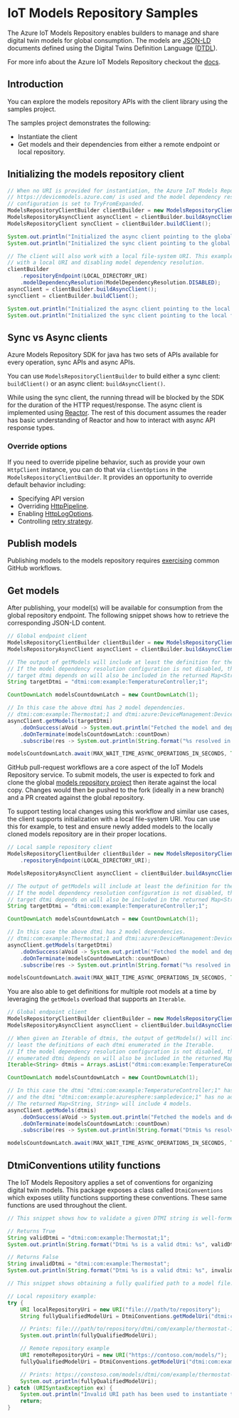 # IoT Models Repository Samples

The Azure IoT Models Repository enables builders to manage and share digital twin models for global consumption. The models are [JSON-LD][json_ld_reference] documents defined using the Digital Twins Definition Language ([DTDL][dtdlv2_reference]).

For more info about the Azure IoT Models Repository checkout the [docs][modelsrepository_msdocs].

## Introduction

You can explore the models repository APIs with the client library using the samples project.

The samples project demonstrates the following:

- Instantiate the client
- Get models and their dependencies from either a remote endpoint or local repository.

## Initializing the models repository client

```java
// When no URI is provided for instantiation, the Azure IoT Models Repository global endpoint
// https://devicemodels.azure.com/ is used and the model dependency resolution
// configuration is set to TryFromExpanded.
ModelsRepositoryClientBuilder clientBuilder = new ModelsRepositoryClientBuilder();
ModelsRepositoryAsyncClient asyncClient = clientBuilder.buildAsyncClient();
ModelsRepositoryClient syncClient = clientBuilder.buildClient();

System.out.println("Initialized the async client pointing to the global endpoint" + asyncClient.getRepositoryUri().toString());
System.out.println("Initialized the sync client pointing to the global endpoint" + syncClient.getRepositoryUri().toString());
```

```java
// The client will also work with a local file-system URI. This example shows initialization
// with a local URI and disabling model dependency resolution.
clientBuilder
    .repositoryEndpoint(LOCAL_DIRECTORY_URI)
    .modelDependencyResolution(ModelDependencyResolution.DISABLED);
asyncClient = clientBuilder.buildAsyncClient();
syncClient = clientBuilder.buildClient();

System.out.println("Initialized the async client pointing to the local file-system: " + asyncClient.getRepositoryUri().toString());
System.out.println("Initialized the sync client pointing to the local file-system: " + syncClient.getRepositoryUri().toString());
```

## Sync vs Async clients

Azure Models Repository SDK for java has two sets of APIs available for every operation, sync APIs and async APIs.

You can use `ModelsRepositoryClientBuilder` to build either a sync client: `buildClient()` or an async client: `buildAsyncClient()`.

While using the sync client, the running thread will be blocked by the SDK for the duration of the HTTP request/response.
The async client is implemented using [Reactor](https://projectreactor.io/docs/core/release/reference/). The rest of this document assumes the reader has basic understanding of Reactor and how to interact with async API response types.

### Override options

If you need to override pipeline behavior, such as provide your own `HttpClient` instance, you can do that via `clientOptions` in the `ModelsRepositoryClientBuilder`.
It provides an opportunity to override default behavior including:

- Specifying API version
- Overriding [HttpPipeline](https://github.com/Azure/azure-sdk-for-java/blob/master/sdk/core/azure-core/src/main/java/com/azure/core/http/HttpPipeline.java).
- Enabling [HttpLogOptions](https://github.com/Azure/azure-sdk-for-java/blob/master/sdk/core/azure-core/src/main/java/com/azure/core/http/policy/HttpLogOptions.java).
- Controlling [retry strategy](https://github.com/Azure/azure-sdk-for-java/blob/master/sdk/core/azure-core/src/main/java/com/azure/core/http/policy/RetryPolicy.java).

## Publish models

Publishing models to the models repository requires [exercising][modelsrepository_publish_msdocs] common GitHub workflows.

## Get models

After publishing, your model(s) will be available for consumption from the global repository endpoint. The following snippet shows how to retrieve the corresponding JSON-LD content.

```java
// Global endpoint client
ModelsRepositoryClientBuilder clientBuilder = new ModelsRepositoryClientBuilder();
ModelsRepositoryAsyncClient asyncClient = clientBuilder.buildAsyncClient();

// The output of getModels will include at least the definition for the target dtmi.
// If the model dependency resolution configuration is not disabled, then models in which the
// target dtmi depends on will also be included in the returned Map<String, String>.
String targetDtmi = "dtmi:com:example:TemperatureController;1";

CountDownLatch modelsCountdownLatch = new CountDownLatch(1);

// In this case the above dtmi has 2 model dependencies.
// dtmi:com:example:Thermostat;1 and dtmi:azure:DeviceManagement:DeviceInformation;1
asyncClient.getModels(targetDtmi)
    .doOnSuccess(aVoid -> System.out.println("Fetched the model and dependencies for: " + targetDtmi))
    .doOnTerminate(modelsCountdownLatch::countDown)
    .subscribe(res -> System.out.println(String.format("%s resolved in %s interfaces.", targetDtmi, res.size())));

modelsCountdownLatch.await(MAX_WAIT_TIME_ASYNC_OPERATIONS_IN_SECONDS, TimeUnit.SECONDS);
```

GitHub pull-request workflows are a core aspect of the IoT Models Repository service. To submit models, the user is expected to fork and clone the global [models repository project][modelsrepository_github_repo] then iterate against the local copy. Changes would then be pushed to the fork (ideally in a new branch) and a PR created against the global repository.

To support testing local changes using this workflow and similar use cases, the client supports initialization with a local file-system URI. You can use this for example, to test and ensure newly added models to the locally cloned models repository are in their proper locations.

```java
// Local sample repository client
ModelsRepositoryClientBuilder clientBuilder = new ModelsRepositoryClientBuilder()
    .repositoryEndpoint(LOCAL_DIRECTORY_URI);

ModelsRepositoryAsyncClient asyncClient = clientBuilder.buildAsyncClient();

// The output of getModels will include at least the definition for the target dtmi.
// If the model dependency resolution configuration is not disabled, then models in which the
// target dtmi depends on will also be included in the returned Map<String, String>.
String targetDtmi = "dtmi:com:example:TemperatureController;1";

CountDownLatch modelsCountdownLatch = new CountDownLatch(1);

// In this case the above dtmi has 2 model dependencies.
// dtmi:com:example:Thermostat;1 and dtmi:azure:DeviceManagement:DeviceInformation;1
asyncClient.getModels(targetDtmi)
    .doOnSuccess(aVoid -> System.out.println("Fetched the model and dependencies for: " + targetDtmi))
    .doOnTerminate(modelsCountdownLatch::countDown)
    .subscribe(res -> System.out.println(String.format("%s resolved in %s interfaces.", targetDtmi, res.size())));

modelsCountdownLatch.await(MAX_WAIT_TIME_ASYNC_OPERATIONS_IN_SECONDS, TimeUnit.SECONDS);
```

You are also able to get definitions for multiple root models at a time by leveraging
the `getModels` overload that supports an `Iterable`.

```java
// Global endpoint client
ModelsRepositoryClientBuilder clientBuilder = new ModelsRepositoryClientBuilder();
ModelsRepositoryAsyncClient asyncClient = clientBuilder.buildAsyncClient();

// When given an Iterable of dtmis, the output of getModels() will include at
// least the definitions of each dtmi enumerated in the Iterable.
// If the model dependency resolution configuration is not disabled, then models in which each
// enumerated dtmi depends on will also be included in the returned Map<String, String>.
Iterable<String> dtmis = Arrays.asList("dtmi:com:example:TemperatureController;1", "dtmi:com:example:azuresphere:sampledevice;1");

CountDownLatch modelsCountdownLatch = new CountDownLatch(1);

// In this case the dtmi "dtmi:com:example:TemperatureController;1" has 2 model dependencies
// and the dtmi "dtmi:com:example:azuresphere:sampledevice;1" has no additional dependencies.
// The returned Map<String, String> will include 4 models.
asyncClient.getModels(dtmis)
    .doOnSuccess(aVoid -> System.out.println("Fetched the models and dependencies for: " + String.join(", ", dtmis)))
    .doOnTerminate(modelsCountdownLatch::countDown)
    .subscribe(res -> System.out.println(String.format("Dtmis %s resolved in %s interfaces.", String.join(", ", dtmis), res.size())));

modelsCountdownLatch.await(MAX_WAIT_TIME_ASYNC_OPERATIONS_IN_SECONDS, TimeUnit.SECONDS);
```

## DtmiConventions utility functions

The IoT Models Repository applies a set of conventions for organizing digital twin models. This package exposes a class
called `DtmiConventions` which exposes utility functions supporting these conventions. These same functions are used throughout the client.

```java
// This snippet shows how to validate a given DTMI string is well-formed.

// Returns True
String validDtmi = "dtmi:com:example:Thermostat;1";
System.out.println(String.format("Dtmi %s is a valid dtmi: %s", validDtmi, DtmiConventions.isValidDtmi(validDtmi)));

// Returns False
String invalidDtmi = "dtmi:com:example:Thermostat";
System.out.println(String.format("Dtmi %s is a valid dtmi: %s", invalidDtmi, DtmiConventions.isValidDtmi(invalidDtmi)));
```

```java
// This snippet shows obtaining a fully qualified path to a model file.

// Local repository example:
try {
    URI localRepositoryUri = new URI("file:///path/to/repository");
    String fullyQualifiedModelUri = DtmiConventions.getModelUri("dtmi:com:example:Thermostat;1", localRepositoryUri, false).toString();

    // Prints: file:///path/to/repository/dtmi/com/example/thermostat-1.json
    System.out.println(fullyQualifiedModelUri);

    // Remote repository example
    URI remoteRepositoryUri = new URI("https://contoso.com/models/");
    fullyQualifiedModelUri = DtmiConventions.getModelUri("dtmi:com:example:Thermostat;1", remoteRepositoryUri, false).toString();

    // Prints: https://constoso.com/models/dtmi/com/example/thermostat-1.json
    System.out.println(fullyQualifiedModelUri);
} catch (URISyntaxException ex) {
    System.out.println("Invalid URI path has been used to instantiate the URI object. Exiting...");
    return;
}
```

<!-- LINKS -->
[modelsrepository_github_repo]: https://github.com/Azure/iot-plugandplay-models
[modelsrepository_sample_extension]: https://github.com/Azure/azure-sdk-for-net/blob/master/sdk/modelsrepository/Azure.IoT.ModelsRepository/samples/ModelsRepositoryClientSamples/ModelsRepositoryClientExtensions.cs
[modelsrepository_clientoptions]: https://github.com/Azure/azure-sdk-for-net/blob/master/sdk/modelsrepository/Azure.IoT.ModelsRepository/src/ModelsRepositoryClientOptions.cs
[modelsrepository_msdocs]: https://docs.microsoft.com/azure/iot-pnp/concepts-model-repository
[modelsrepository_publish_msdocs]: https://docs.microsoft.com/azure/iot-pnp/concepts-model-repository#publish-a-model
[modelsrepository_iot_endpoint]: https://devicemodels.azure.com/
[json_ld_reference]: https://json-ld.org
[dtdlv2_reference]: https://github.com/Azure/opendigitaltwins-dtdl/blob/master/DTDL/v2/dtdlv2.md
[azure_core_transport]: https://github.com/Azure/azure-sdk-for-net/blob/master/sdk/core/Azure.Core/samples/Pipeline.md
[azure_core_diagnostics]: https://github.com/Azure/azure-sdk-for-net/blob/master/sdk/core/Azure.Core/samples/Diagnostics.md
[azure_core_configuration]: https://github.com/Azure/azure-sdk-for-net/blob/master/sdk/core/Azure.Core/samples/Configuration.md

